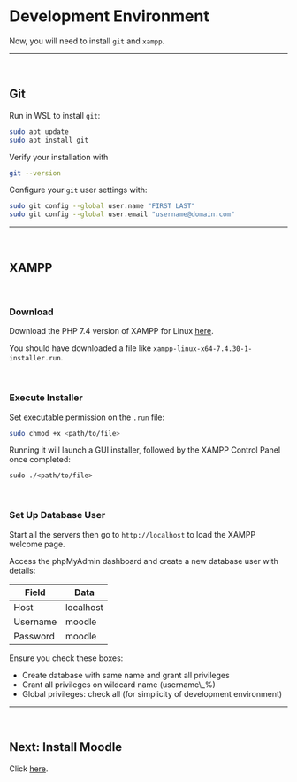 # Development Environment

Now, you will need to install `git` and `xampp`.

---

<br>

## Git

Run in WSL to install `git`:

```bash
sudo apt update
sudo apt install git
```

Verify your installation with

```bash
git --version
```

Configure your `git` user settings with:

```bash
sudo git config --global user.name "FIRST LAST"
sudo git config --global user.email "username@domain.com"
```

---

<br>

## XAMPP

<br>

### Download

Download the PHP 7.4 version of XAMPP for Linux [here](https://www.apachefriends.org/download.html).

You should have downloaded a file like `xampp-linux-x64-7.4.30-1-installer.run`.

<br>

### Execute Installer

Set executable permission on the `.run` file:

```bash
sudo chmod +x <path/to/file>
```

Running it will launch a GUI installer, followed by the XAMPP Control Panel once completed:

```
sudo ./<path/to/file>
```

<br>

### Set Up Database User

Start all the servers then go to `http://localhost` to load the XAMPP welcome page.

Access the phpMyAdmin dashboard and create a new database user with details:

| Field    | Data      |
| -------- | --------- |
| Host     | localhost |
| Username | moodle    |
| Password | moodle    |

Ensure you check these boxes:

- Create database with same name and grant all privileges
- Grant all privileges on wildcard name (username\\_%)
- Global privileges: check all (for simplicity of development environment)

---

<br>

## Next: Install Moodle

Click [here](/docs/moodle.md).

